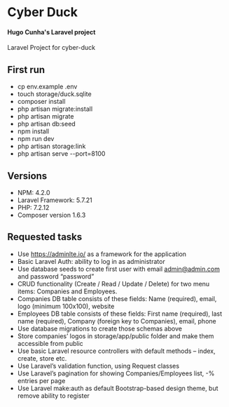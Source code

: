 # Cyber Duck
#### Hugo Cunha's Laravel project
Laravel Project for cyber-duck

## First run
- cp env.example .env
- touch storage/duck.sqlite
- composer install
- php artisan migrate:install
- php artisan migrate
- php artisan db:seed
- npm install
- npm run dev
- php artisan storage:link
- php artisan serve --port=8100

## Versions
- NPM: 4.2.0
- Laravel Framework: 5.7.21  
- PHP: 7.2.12
- Composer version 1.6.3


## Requested tasks

* Use https://adminlte.io/ as a framework for the application
* Basic Laravel Auth: ability to log in as administrator
* Use database seeds to create first user with email admin@admin.com and password “password”
* CRUD functionality (Create / Read / Update / Delete) for two menu items: Companies and Employees.
* Companies DB table consists of these fields: Name (required), email, logo (minimum 100x100), website
* Employees DB table consists of these fields: First name (required), last name (required), Company (foreign key to Companies), email, phone
* Use database migrations to create those schemas above
* Store companies’ logos in storage/app/public folder and make them accessible from public
* Use basic Laravel resource controllers with default methods – index, create, store etc.
* Use Laravel’s validation function, using Request classes
* Use Laravel’s pagination for showing Companies/Employees list, -% entries per page
* Use Laravel make:auth as default Bootstrap-based design theme, but remove ability to register
